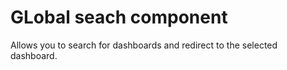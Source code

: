 # GLobal seach component #
Allows you to search for dashboards and redirect to the selected dashboard.


